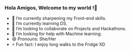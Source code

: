 ### Hola Amigos, Welcome to my world !👋




- 🔭 I’m currently sharpening my Front-end skills.
- 🌱 I’m currently learning DS.
- 👯 I’m looking to collaborate on Projects and Hackathons.
- 🤔 I’m looking for help with Machine learning.
- 😄 Pronouns: She/Her
- ⚡ Fun fact: I enjoy long walks to the Fridge XD

